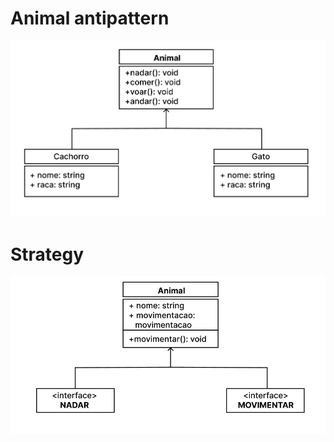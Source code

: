 # Animal antipattern

![UML_Animal_Antipattern](./UML_Animal_Antipattern.png)

# Strategy

![strategy](./strategy.png)

